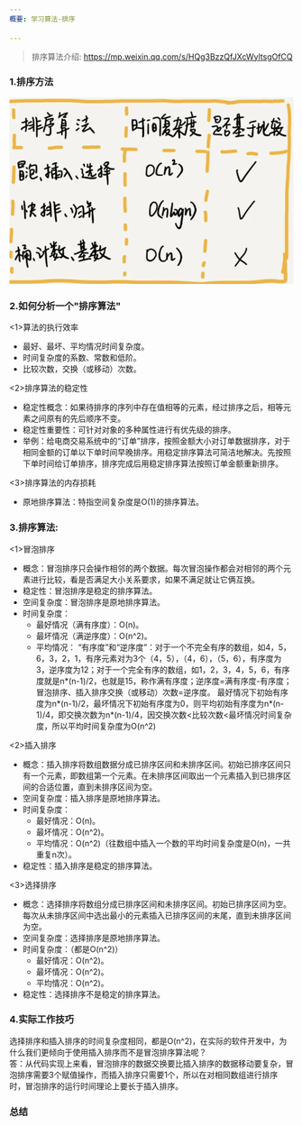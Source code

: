 ```yaml
---
概要: 学习算法-排序

---
```


> 排序算法介绍: https://mp.weixin.qq.com/s/HQg3BzzQfJXcWyltsgOfCQ

### 1.排序方法
  ![img.png](排序算法.png)

### 2.如何分析一个"排序算法"
<1>算法的执行效率
- 最好、最坏、平均情况时间复杂度。
- 时间复杂度的系数、常数和低阶。
- 比较次数，交换（或移动）次数。    

<2>排序算法的稳定性  
- 稳定性概念：如果待排序的序列中存在值相等的元素，经过排序之后，相等元素之间原有的先后顺序不变。
- 稳定性重要性：可针对对象的多种属性进行有优先级的排序。
- 举例：给电商交易系统中的“订单”排序，按照金额大小对订单数据排序，对于相同金额的订单以下单时间早晚排序。用稳定排序算法可简洁地解决。先按照下单时间给订单排序，排序完成后用稳定排序算法按照订单金额重新排序。

<3>排序算法的内存损耗  
- 原地排序算法：特指空间复杂度是O(1)的排序算法。

### 3.排序算法:
<1>冒泡排序
- 概念：冒泡排序只会操作相邻的两个数据。每次冒泡操作都会对相邻的两个元素进行比较，看是否满足大小关系要求，如果不满足就让它俩互换。
- 稳定性：冒泡排序是稳定的排序算法。
- 空间复杂度：冒泡排序是原地排序算法。
- 时间复杂度：
  - 最好情况（满有序度）：O(n)。
  - 最坏情况（满逆序度）：O(n^2)。
  - 平均情况：
       “有序度”和“逆序度”：对于一个不完全有序的数组，如4，5，6，3，2，1，有序元素对为3个（4，5），（4，6），（5，6），有序度为3，逆序度为12；对于一个完全有序的数组，如1，2，3，4，5，6，有序度就是n*(n-1)/2，也就是15，称作满有序度；逆序度=满有序度-有序度；冒泡排序、插入排序交换（或移动）次数=逆序度。
       最好情况下初始有序度为n*(n-1)/2，最坏情况下初始有序度为0，则平均初始有序度为n*(n-1)/4，即交换次数为n*(n-1)/4，因交换次数<比较次数<最坏情况时间复杂度，所以平均时间复杂度为O(n^2)

<2>插入排序
- 概念：插入排序将数组数据分成已排序区间和未排序区间。初始已排序区间只有一个元素，即数组第一个元素。在未排序区间取出一个元素插入到已排序区间的合适位置，直到未排序区间为空。
- 空间复杂度：插入排序是原地排序算法。
- 时间复杂度：
  - 最好情况：O(n)。
  - 最坏情况：O(n^2)。
  - 平均情况：O(n^2)（往数组中插入一个数的平均时间复杂度是O(n)，一共重复n次）。
- 稳定性：插入排序是稳定的排序算法。

<3>选择排序
- 概念：选择排序将数组分成已排序区间和未排序区间。初始已排序区间为空。每次从未排序区间中选出最小的元素插入已排序区间的末尾，直到未排序区间为空。
- 空间复杂度：选择排序是原地排序算法。
- 时间复杂度：（都是O(n^2)）
  - 最好情况：O(n^2)。
  - 最坏情况：O(n^2)。
  - 平均情况：O(n^2)。
- 稳定性：选择排序不是稳定的排序算法。

### 4.实际工作技巧
选择排序和插入排序的时间复杂度相同，都是O(n^2)，在实际的软件开发中，为什么我们更倾向于使用插入排序而不是冒泡排序算法呢？   
答：从代码实现上来看，冒泡排序的数据交换要比插入排序的数据移动要复杂，冒泡排序需要3个赋值操作，而插入排序只需要1个，所以在对相同数组进行排序时，冒泡排序的运行时间理论上要长于插入排序。


### 总结




